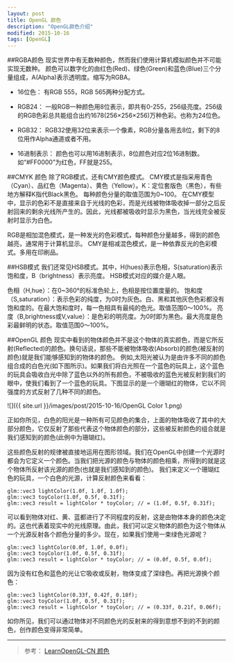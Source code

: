 ```yaml
---
layout: post
title: OpenGL 颜色
description: "OpenGL颜色介绍"
modified: 2015-10-16
tags: [OpenGL]
---
```


##RGBA颜色
现实世界中有无数种颜色，然而我们使用计算机模拟颜色并不可能实现无数种。
颜色可以数字化的由红色(Red)、绿色(Green)和蓝色(Blue)三个分量组成，A(Alpha)表示透明度。缩写为RGBA。

- 16位色：
  有RGB 555，RGB 565两种分配方式。

- RGB24：
  一般RGB一种颜色用8位表示，即共有0-255，256级亮度。256级的RGB色彩总共能组合出约1678(256×256×256)万种色彩。也称为24位色。

- RGB32：
  RGB32使用32位来表示一个像素，RGB分量各用去8位，剩下的8位用作Alpha通道或者不用。

- 16进制表示：
  颜色也可以用16进制表示，8位颜色对应2位16进制数。
  如“#FF0000”为红色，FF就是255。

##CMYK 颜色
除了RGB模式，还有CMY颜色模式。
CMY模式是指采用青色（Cyan）、品红色（Magenta）、黄色（Yellow）。K：定位套版色（黑色），有些地方解释K指代Black黑色。
每种颜色分量的取值范围为0~100。
在CMY模型中，显示的色彩不是直接来自于光线的色彩，而是光线被物体吸收掉一部分之后反射回来的剩余光线所产生的。因此，光线都被吸收时显示为黑色，当光线完全被反射时显示为白色。

RGB是相加混色模式，是一种发光的色彩模式，每种颜色分量越多，得到的颜色越亮，通常用于计算机显示。
CMY是相减混色模式，是一种依靠反光的色彩模式。多用在印刷品。

##HSB模式
我们还常见HSB模式。其中，H(hues)表示色相，S(saturation)表示饱和度，B（brightness）表示亮度。 HSB模式对应的媒介是人眼。

色相（H,hue）：在0~360°的标准色轮上，色相是按位置度量的。
饱和度（S,saturation）：表示色彩的纯度，为0时为灰色。白、黑和其他灰色色彩都没有饱和度的。在最大饱和度时，每一色相具有最纯的色光。取值范围0～100%。
亮度（B,brightness或V,value）：是色彩的明亮度。为0时即为黑色。最大亮度是色彩最鲜明的状态。取值范围0～100%。

##OpenGL 颜色
现实中看到的物体颜色并不是这个物体的真实颜色，而是它所反射(Reflected)的颜色。换句话说，那些不能被物体吸收(Absorb)的颜色(被反射的颜色)就是我们能够感知到的物体的颜色。
例如,太阳光被认为是由许多不同的颜色组合成的白色光(如下图所示)。如果我们将白光照在一个蓝色的玩具上，这个蓝色的玩具会吸收白光中除了蓝色以外的所有颜色，不被吸收的蓝色光被反射到我们的眼中，使我们看到了一个蓝色的玩具。下图显示的是一个珊瑚红的物体，它以不同强度的方式反射了几种不同的颜色。

![]({{ site.url }}/images/post/2015-10-16/OpenGL Color 1.png)

正如你所见，白色的阳光是一种所有可见颜色的集合，上面的物体吸收了其中的大部分颜色，它仅反射了那些代表这个物体颜色的部分，这些被反射颜色的组合就是我们感知到的颜色(此例中为珊瑚红)。

这些颜色反射的规律被直接地运用在图形领域。我们在OpenGL中创建一个光源时都会为它定义一个颜色。当我们把光源的颜色与物体的颜色相乘，所得到的就是这个物体所反射该光源的颜色(也就是我们感知到的颜色)。
我们来定义一个珊瑚红色的玩具，一个白色的光源，计算反射颜色来看看：

    glm::vec3 lightColor(1.0f, 1.0f, 1.0f);
    glm::vec3 toyColor(1.0f, 0.5f, 0.31f);
    glm::vec3 result = lightColor * toyColor; // = (1.0f, 0.5f, 0.31f);

可以看到物体对红、黄、蓝都进行了不同程度的反射，这是由物体本身的颜色决定的。这也代表着现实中的光线原理。由此，我们可以定义物体的颜色为这个物体从一个光源反射各个颜色分量的多少。现在，如果我们使用一束绿色光源呢？

    glm::vec3 lightColor(0.0f, 1.0f, 0.0f);
    glm::vec3 toyColor(1.0f, 0.5f, 0.31f);
    glm::vec3 result = lightColor * toyColor; // = (0.0f, 0.5f, 0.0f);

因为没有红色和蓝色的光让它吸收或反射，物体变成了深绿色。再把光源换个颜色：

    glm::vec3 lightColor(0.33f, 0.42f, 0.18f);
    glm::vec3 toyColor(1.0f, 0.5f, 0.31f);
    glm::vec3 result = lightColor * toyColor; // = (0.33f, 0.21f, 0.06f);

如你所见，我们可以通过物体对不同颜色光的反射来的得到意想不到的不到的颜色，创作颜色变得非常简单。


---
> 参考：
[LearnOpenGL-CN 颜色](http://learnopengl-cn.readthedocs.org/zh/latest/02%20Lighting/01%20Colors/)